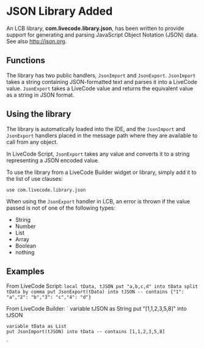 # JSON Library Added

An LCB library, **com.livecode.library.json**, has been written to provide support for generating 
and parsing JavaScript Object Notation (JSON) data.  See also <http://json.org>. 

## Functions
The library has two public handlers, `JsonImport` and `JsonExport`. `JsonImport` takes a string 
containing JSON-formatted text and parses it into a LiveCode value. `JsonExport` takes a LiveCode 
value and returns the equivalent value as a string in JSON format.

## Using the library
The library is automatically loaded into the IDE, and the `JsonImport` and `JsonExport` handlers 
placed in the message path where they are available to call from any object.

In LiveCode Script, `JsonExport` takes any value and converts it to a string representing a JSON 
encoded value.

To use the library from a LiveCode Builder widget or library, simply add it to the list of use 
clauses:

`use com.livecode.library.json`

When using the `JsonExport` handler in LCB, an error is thrown if the value passed 
is not of one of the following types:
- String
- Number
- List
- Array
- Boolean
- nothing

## Examples

From LiveCode Script:
`
   local tData, tJSON
   put "a,b,c,d" into tData
   split tData by comma
   put JsonExport(tData) into tJSON -- contains {"1": "a","2": "b","3": "c","4": "d"}
`

From LiveCode Builder:
`
	variable tJSON as String
	put "[1,1,2,3,5,8]" into tJSON
	
	variable tData as List
	put JsonImport(tJSON) into tData -- contains [1,1,2,3,5,8]
`